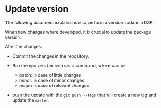 # Update version 
The following document explains how to perform a version update in DSP.

When new changes where developed, it is crucial to update the package version.

After the changes: 
* Commit the changes in the repository. 
* Run the `npm version <version>` command, where <version> can be: 
  * patch: in case of little changes 
  * minor: in case of minor changes 
  * major: in case of relevant changes 


* push the update with the `git push --tags` that will create a new tag and update the `master`. 
 